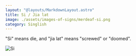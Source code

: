 ```yaml
---
layout: "@layouts/MarkdownLayout.astro"
title: Si / Jia lat
image: ./assets/images-of-signs/merdeaf-si.png
category: Singlish
---
```


"Si" means die, and "jia lat" means "screwed" or "doomed".

![Si](@signs/merdeaf-si.png)
